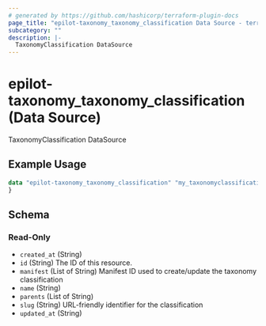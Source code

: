 ```yaml
---
# generated by https://github.com/hashicorp/terraform-plugin-docs
page_title: "epilot-taxonomy_taxonomy_classification Data Source - terraform-provider-epilot-taxonomy"
subcategory: ""
description: |-
  TaxonomyClassification DataSource
---
```


# epilot-taxonomy_taxonomy_classification (Data Source)

TaxonomyClassification DataSource

## Example Usage

```terraform
data "epilot-taxonomy_taxonomy_classification" "my_taxonomyclassification" {
}
```

<!-- schema generated by tfplugindocs -->
## Schema

### Read-Only

- `created_at` (String)
- `id` (String) The ID of this resource.
- `manifest` (List of String) Manifest ID used to create/update the taxonomy classification
- `name` (String)
- `parents` (List of String)
- `slug` (String) URL-friendly identifier for the classification
- `updated_at` (String)
